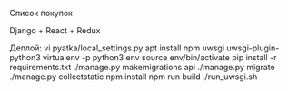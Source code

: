 Список покупок

Django + React + Redux

Деплой:
vi pyatka/local_settings.py
apt install npm uwsgi uwsgi-plugin-python3
virtualenv -p python3 env
source env/bin/activate
pip install -r requirements.txt
./manage.py makemigrations api
./manage.py migrate
./manage.py collectstatic
npm install
npm run build
./run_uwsgi.sh

